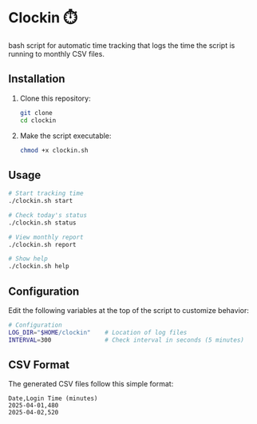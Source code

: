 # Clockin ⏱️

bash script for automatic time tracking that logs the time the script is running to monthly CSV files.

## Installation

1. Clone this repository:
   ```bash
   git clone
   cd clockin
   ```

2. Make the script executable:
   ```bash
   chmod +x clockin.sh
   ```

## Usage

```bash
# Start tracking time
./clockin.sh start

# Check today's status
./clockin.sh status

# View monthly report
./clockin.sh report

# Show help
./clockin.sh help
```

## Configuration

Edit the following variables at the top of the script to customize behavior:

```bash
# Configuration
LOG_DIR="$HOME/clockin"    # Location of log files
INTERVAL=300               # Check interval in seconds (5 minutes)
```

## CSV Format

The generated CSV files follow this simple format:

```
Date,Login Time (minutes)
2025-04-01,480
2025-04-02,520
```
